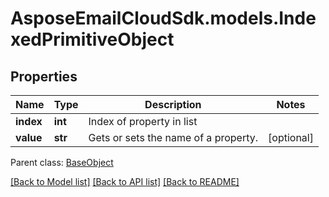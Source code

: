 # AsposeEmailCloudSdk.models.IndexedPrimitiveObject
## Properties
Name | Type | Description | Notes
------------ | ------------- | ------------- | -------------
**index** | **int** | Index of property in list              | 
**value** | **str** | Gets or sets the name of a property.              | [optional] 

 Parent class: [BaseObject](BaseObject.md)

[[Back to Model list]](README.md#documentation-for-models) [[Back to API list]](README.md#documentation-for-api-endpoints) [[Back to README]](README.md)


